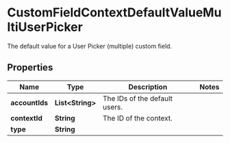

# CustomFieldContextDefaultValueMultiUserPicker

The default value for a User Picker (multiple) custom field.

## Properties

| Name | Type | Description | Notes |
|------------ | ------------- | ------------- | -------------|
|**accountIds** | **List&lt;String&gt;** | The IDs of the default users. |  |
|**contextId** | **String** | The ID of the context. |  |
|**type** | **String** |  |  |



